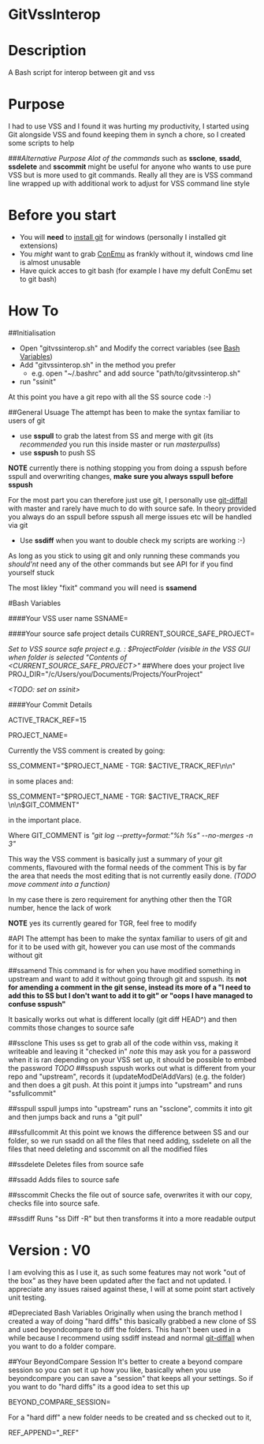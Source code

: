 GitVssInterop
=============

# Description

A Bash script for interop between git and vss

# Purpose
I had to use VSS and I found it was hurting my productivity, I started using Git alongside VSS and found keeping them in synch a chore, so I created some scripts to help

###*Alternative Purpose*
*Alot of the commands* such as **ssclone**, **ssadd**, **ssdelete** and **sscommit** might be useful for anyone who wants to use pure VSS but is more used to git commands. Really all they are is 
VSS command line wrapped up with additional work to adjust for VSS command line style

# Before you start
- You will **need** to [install git](http://git-scm.com/book/en/v2/Getting-Started-Installing-Git) for windows (personally I installed git extensions)
- You *might* want to grab [ConEmu](https://code.google.com/p/conemu-maximus5/) as frankly without it, windows cmd line is almost unusable
- Have quick acces to git bash (for example I have my defult ConEmu set to git bash)

# How To

##Initialisation 
- Open "gitvssinterop.sh" and Modify the correct variables (see [Bash Variables](https://github.com/chrispepper1989/GitVssInterop#bash-variables))
- Add "gitvssinterop.sh" in the method you prefer
  - e.g. open "~/.bashrc" and add source "path/to/gitvssinterop.sh"
- run "ssinit"

At this point you have a git repo with all the SS source code :-)

##General Usuage
The attempt has been to make the syntax familiar to users of git

- use **sspull** to grab the latest from SS and merge with git (its *recommended* you run this inside master or run *masterpullss*)
- use **sspush** to push SS

**NOTE** currently there is nothing stopping you from doing a sspush before sspull and overwriting changes, **make sure you always sspull before sspush**


For the most part you can therefore just use git, I personally use [git-diffall](https://github.com/thenigan/git-diffall) with master and rarely have much to do with source safe. In theory provided you always do an sspull before sspush all merge issues etc will be handled via git


- Use **ssdiff** when you want to double check my scripts are working :-)


As long as you stick to using git and only running these commands you *should'nt* need any of the other commands but see API for if you find yourself stuck


The most likley "fixit" command you will need is 
**ssamend**

#Bash Variables

####Your VSS user name
SSNAME=

####Your source safe project details
CURRENT_SOURCE_SAFE_PROJECT=

*Set to VSS source safe project e.g. : $ProjectFolder (visible in the VSS GUI when folder is selected "Contents of <CURRENT_SOURCE_SAFE_PROJECT>"*
##Where does your project live
PROJ_DIR="/c/Users/you/Documents/Projects/YourProject"

*<TODO: set on ssinit>*

####Your Commit Details

ACTIVE_TRACK_REF=15

PROJECT_NAME=

Currently the VSS comment is created by going:

SS_COMMENT="$PROJECT_NAME - TGR: $ACTIVE_TRACK_REF\n\n" 

in some places and:

SS_COMMENT="$PROJECT_NAME - TGR: $ACTIVE_TRACK_REF  \n\n$GIT_COMMENT"	

in the important place.

Where GIT_COMMENT is *"git log --pretty=format:"%h %s" --no-merges -n 3"*

This way the VSS comment is basically just a summary of your git comments, flavoured with the formal needs of the comment
This is by far the area that needs the most editing that is not currently easily done. *(TODO move comment into a function)*

In my case there is zero requirement for anything other then the TGR number, hence the lack of work

**NOTE** yes its currently geared for TGR, feel free to modify

#API
The attempt has been to make the syntax familiar to users of git and for it to be used with git, however you can use most of the commands without git

##ssamend
This command is for when you have modified something in upstream and want to add it without going through git and sspush.
its **not for amending a comment in the git sense, instead its more of a "I need to add this to SS but I don't want to add it to git" or "oops I have managed to confuse sspush"**

It basically works out what is different locally (git diff HEAD^) and then commits those changes to source safe

##ssclone
This uses ss get to grab all of the code within vss, making it writeable and leaving it "checked in"
*note* this may ask you for a password when it is ran depending on your VSS set up, it should be possible to embed the password *TODO*
##sspush
sspush works out what is different from your repo and "upstream", records it (updateModDelAddVars) (e.g. the folder) and then does a git push. At this point it jumps into "upstream" and runs "ssfullcommit"

##sspull
sspull jumps into "upstream" runs an "ssclone", commits it into git and then jumps back and runs a "git pull"

##ssfullcommit
At this point we knows the difference between SS and our folder, so we run ssadd on all the files that need adding, ssdelete on all the files that need deleting and sscommit on all the modified files

##ssdelete
Deletes files from source safe

##ssadd
Adds files to source safe

##sscommit
Checks the file out of source safe, overwrites it with our copy, checks file into source safe.

##ssdiff
Runs "ss Diff -R" but then transforms it into a more readable output

# Version : V0
I am evolving this as I use it, as such some features may not work "out of the box" as they have been updated after the fact and not updated. I appreciate any issues raised against these, I will at some point start actively unit testing.


#Depreciated Bash Variables
Originally when using the branch method I created a way of doing "hard diffs" this basically grabbed a new clone of SS and used beyondcompare to diff the folders. This hasn't been used in a while because I recommend using ssdiff instead and normal [git-diffall](https://github.com/thenigan/git-diffall) when you want to do a folder compare. 

##Your BeyondCompare Session
It's better to create a beyond compare session so you can set it up how you like, basically when you use beyondcompare you can save a "session" that keeps all your settings. So if you want to do "hard diffs" its a good idea to set this up

BEYOND_COMPARE_SESSION=

For a "hard diff" a new folder needs to be created and ss checked out to it,

REF_APPEND="_REF"


